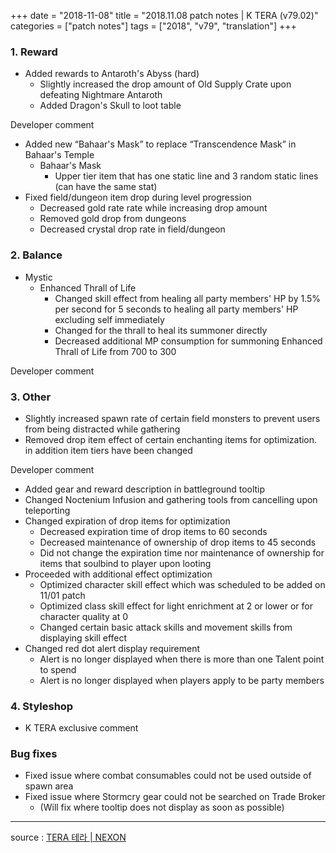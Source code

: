 +++
date = "2018-11-08"
title = "2018.11.08 patch notes | K TERA (v79.02)"
categories = ["patch notes"]
tags = ["2018", "v79", "translation"]
+++

### 1. Reward
- Added rewards to Antaroth's Abyss (hard)
  - Slightly increased the drop amount of Old Supply Crate upon defeating Nightmare Antaroth
  - Added Dragon's Skull to loot table

Developer comment

- Added new “Bahaar's Mask” to replace “Transcendence Mask” in Bahaar's Temple
  - Bahaar's Mask
    - Upper tier item that has one static line and 3 random static lines (can have the same stat)
- Fixed field/dungeon item drop during level progression
  - Decreased gold rate rate while increasing drop amount
  - Removed gold drop from dungeons
  - Decreased crystal drop rate in field/dungeon

### 2. Balance
- Mystic
  - Enhanced Thrall of Life
    - Changed skill effect from healing all party members' HP by 1.5% per second for 5 seconds to healing all party members' HP excluding self immediately
    - Changed for the thrall to heal its summoner directly
    - Decreased additional MP consumption for summoning Enhanced Thrall of Life from 700 to 300

Developer comment

### 3. Other
- Slightly increased spawn rate of certain field monsters to prevent users from being distracted while gathering
- Removed drop item effect of certain enchanting items for optimization. in addition item tiers have been changed

Developer comment

- Added gear and reward description in battleground tooltip
- Changed Noctenium Infusion and gathering tools from cancelling upon teleporting
- Changed expiration of drop items for optimization
  - Decreased expiration time of drop items to 60 seconds
  - Decreased maintenance of ownership of drop items to 45 seconds
  - Did not change the expiration time nor maintenance of ownership for items that soulbind to player upon looting
- Proceeded with additional effect optimization
  - Optimized character skill effect which was scheduled to be added on 11/01 patch
  - Optimized class skill effect for light enrichment at 2 or lower or for character quality at 0
  - Changed certain basic attack skills and movement skills from displaying skill effect
- Changed red dot alert display requirement
  - Alert is no longer displayed when there is more than one Talent point to spend
  - Alert is no longer displayed when players apply to be party members

### 4. Styleshop
- K TERA exclusive comment

### Bug fixes
- Fixed issue where combat consumables could not be used outside of spawn area
- Fixed issue where Stormcry gear could not be searched on Trade Broker
  - (Will fix where tooltip does not display as soon as possible)

----

source : [TERA 테라 | NEXON](http://tera.nexon.com/news/update/view.aspx?n4articlesn=364)
